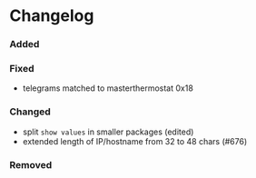 # Changelog

### Added

### Fixed
- telegrams matched to masterthermostat 0x18

### Changed
- split `show values` in smaller packages (edited)
- extended length of IP/hostname from 32 to 48 chars (#676)

### Removed

